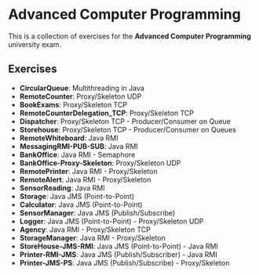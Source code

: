 # Advanced Computer Programming
This is a collection of exercises for the **Advanced Computer Programming** university exam.

## Exercises
* **CircularQueue**: Multithreading in Java
* **RemoteCounter**: Proxy/Skeleton UDP
* **BookExams**: Proxy/Skeleton TCP
* **RemoteCounterDelegation_TCP**: Proxy/Skeleton TCP
* **Dispatcher**: Proxy/Skeleton TCP - Producer/Consumer on Queue
* **Storehouse**: Proxy/Skeleton TCP - Producer/Consumer on Queues
* **RemoteWhiteboard**: Java RMI
* **MessagingRMI-PUB-SUB**: Java RMI
* **BankOffice**: Java RMI - Semaphore
* **BankOffice-Proxy-Skeleton**: Proxy/Skeleton UDP
* **RemotePrinter**: Java RMI - Proxy/Skeleton
* **RemoteAlert**: Java RMI - Proxy/Skeleton
* **SensorReading**: Java RMI
* **Storage**: Java JMS (Point-to-Point)
* **Calculator**: Java JMS (Point-to-Point)
* **SensorManager**: Java JMS (Publish/Subscribe)
* **Logger**: Java JMS (Point-to-Point) - Proxy/Skeleton UDP
* **Agency**: Java RMI - Proxy/Skeleton TCP
* **StorageManager**: Java RMI - Proxy/Skeleton
* **StoreHouse-JMS-RMI**: Java JMS (Point-to-Point) - Java RMI
* **Printer-RMI-JMS**: Java JMS (Publish/Subscriber) - Java RMI
* **Printer-JMS-PS**: Java JMS (Publish/Subscribe) - Proxy/Skeleton